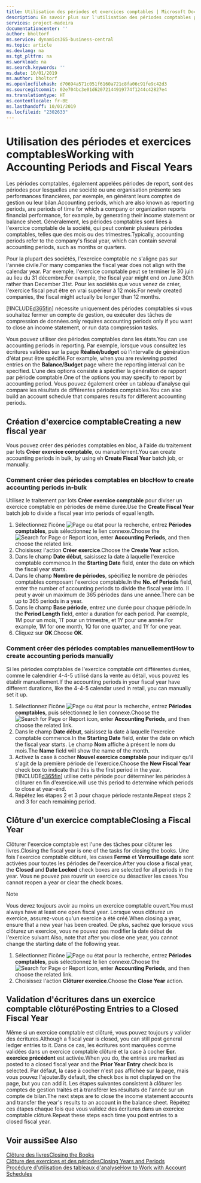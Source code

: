 ```yaml
---
title: Utilisation des périodes et exercices comptables | Microsoft Docs
description: En savoir plus sur l'utilisation des périodes comptables pour définir le moment où votre société fait état de ses performances financières.
services: project-madeira
documentationcenter: ''
author: bholtorf
ms.service: dynamics365-business-central
ms.topic: article
ms.devlang: na
ms.tgt_pltfrm: na
ms.workload: na
ms.search.keywords: ''
ms.date: 10/01/2019
ms.author: bholtorf
ms.openlocfilehash: d70694a571c051f6160a721c8fa06c91fe9c42d3
ms.sourcegitcommit: 02e704bc3e01d62072144919774f1244c42827e4
ms.translationtype: HT
ms.contentlocale: fr-BE
ms.lasthandoff: 10/01/2019
ms.locfileid: "2302633"
---
```

# <a name="working-with-accounting-periods-and-fiscal-years"></a><span data-ttu-id="e80c0-103">Utilisation des périodes et exercices comptables</span><span class="sxs-lookup"><span data-stu-id="e80c0-103">Working with Accounting Periods and Fiscal Years</span></span>
<span data-ttu-id="e80c0-104">Les périodes comptables, également appelées périodes de report, sont des périodes pour lesquelles une société ou une organisation présente ses performances financières, par exemple, en générant leurs comptes de gestion ou leur bilan.</span><span class="sxs-lookup"><span data-stu-id="e80c0-104">Accounting periods, which are also known as reporting periods, are periods of time for which a company or organization reports financial performance, for example, by generating their income statement or balance sheet.</span></span> <span data-ttu-id="e80c0-105">Généralement, les périodes comptables sont liées à l'exercice comptable de la société, qui peut contenir plusieurs périodes comptables, telles que des mois ou des trimestres.</span><span class="sxs-lookup"><span data-stu-id="e80c0-105">Typically, accounting periods refer to the company's fiscal year, which can contain several accounting periods, such as months or quarters.</span></span>

<span data-ttu-id="e80c0-106">Pour la plupart des sociétés, l'exercice comptable ne s'aligne pas sur l'année civile.</span><span class="sxs-lookup"><span data-stu-id="e80c0-106">For many companies the fiscal year does not align with the calendar year.</span></span> <span data-ttu-id="e80c0-107">Par exemple, l'exercice comptable peut se terminer le 30 juin au lieu du 31 décembre.</span><span class="sxs-lookup"><span data-stu-id="e80c0-107">For example, the fiscal year might end on June 30th rather than December 31st.</span></span> <span data-ttu-id="e80c0-108">Pour les sociétés que vous venez de créer, l'exercice fiscal peut être en vrai supérieur à 12 mois.</span><span class="sxs-lookup"><span data-stu-id="e80c0-108">For newly created companies, the fiscal might actually be longer than 12 months.</span></span> 

[!INCLUDE[d365fin](includes/d365fin_md.md)] <span data-ttu-id="e80c0-109">nécessite uniquement des périodes comptables si vous souhaitez fermer un compte de gestion, ou exécuter des tâches de compression de données.</span><span class="sxs-lookup"><span data-stu-id="e80c0-109">only requires accounting periods only if you want to close an income statement, or run data compression tasks.</span></span> 

<span data-ttu-id="e80c0-110">Vous pouvez utiliser des périodes comptables dans les états.</span><span class="sxs-lookup"><span data-stu-id="e80c0-110">You can use accounting periods in reporting.</span></span> <span data-ttu-id="e80c0-111">Par exemple, lorsque vous consultez les écritures validées sur la page **Réalisé/budget** où l'intervalle de génération d'état peut être spécifié.</span><span class="sxs-lookup"><span data-stu-id="e80c0-111">For example, when you are reviewing posted entries on the **Balance/Budget** page where the reporting interval can be specified.</span></span> <span data-ttu-id="e80c0-112">L'une des options consiste à spécifier la génération de rapport par période comptable.</span><span class="sxs-lookup"><span data-stu-id="e80c0-112">One of the options you may specify to report by accounting period.</span></span> <span data-ttu-id="e80c0-113">Vous pouvez également créer un tableau d'analyse qui compare les résultats de différentes périodes comptables.</span><span class="sxs-lookup"><span data-stu-id="e80c0-113">You can also build an account schedule that compares results for different accounting periods.</span></span>

## <a name="creating-a-new-fiscal-year"></a><span data-ttu-id="e80c0-114">Création d'exercice comptable</span><span class="sxs-lookup"><span data-stu-id="e80c0-114">Creating a new fiscal year</span></span>
<span data-ttu-id="e80c0-115">Vous pouvez créer des périodes comptables en bloc, à l'aide du traitement par lots **Créer exercice comptable**, ou manuellement.</span><span class="sxs-lookup"><span data-stu-id="e80c0-115">You can create accounting periods in bulk, by using eh **Create Fiscal Year** batch job, or manually.</span></span>

### <a name="how-to-create-accounting-periods-in-bulk"></a><span data-ttu-id="e80c0-116">Comment créer des périodes comptables en bloc</span><span class="sxs-lookup"><span data-stu-id="e80c0-116">How to create accounting periods in-bulk</span></span>
<span data-ttu-id="e80c0-117">Utilisez le traitement par lots **Créer exercice comptable** pour diviser un exercice comptable en périodes de même durée.</span><span class="sxs-lookup"><span data-stu-id="e80c0-117">Use the **Create Fiscal Year** batch job to divide a fiscal year into periods of equal length.</span></span>  

1. <span data-ttu-id="e80c0-118">Sélectionnez l'icône ![Page ou état pour la recherche](media/ui-search/search_small.png "icône Page ou état pour la recherche"), entrez **Périodes comptables**, puis sélectionnez le lien connexe.</span><span class="sxs-lookup"><span data-stu-id="e80c0-118">Choose the ![Search for Page or Report](media/ui-search/search_small.png "Search for Page or Report icon") icon, enter **Accounting Periods**, and then choose the related link.</span></span>  
2. <span data-ttu-id="e80c0-119">Choisissez l'action **Créer exercice**.</span><span class="sxs-lookup"><span data-stu-id="e80c0-119">Choose the **Create Year** action.</span></span>  <!--What about the Scheduling option? Should we mention that? There's also the Report Output Type field...-->
3. <span data-ttu-id="e80c0-120">Dans le champ **Date début**, saisissez la date à laquelle l'exercice comptable commence.</span><span class="sxs-lookup"><span data-stu-id="e80c0-120">In the **Starting Date** field, enter the date on which the fiscal year starts.</span></span>  
4. <span data-ttu-id="e80c0-121">Dans le champ **Nombre de périodes**, spécifiez le nombre de périodes comptables composant l'exercice comptable.</span><span class="sxs-lookup"><span data-stu-id="e80c0-121">In the **No. of Periods** field, enter the number of accounting periods to divide the fiscal year into.</span></span> <span data-ttu-id="e80c0-122">Il peut y avoir un maximum de 365 périodes dans une année.</span><span class="sxs-lookup"><span data-stu-id="e80c0-122">There can be up to 365 periods in a year.</span></span>  
5. <span data-ttu-id="e80c0-123">Dans le champ **Base période**, entrez une durée pour chaque période.</span><span class="sxs-lookup"><span data-stu-id="e80c0-123">In the **Period Length** field, enter a duration for each period.</span></span> <span data-ttu-id="e80c0-124">Par exemple, 1M pour un mois, 1T pour un trimestre, et 1Y pour une année.</span><span class="sxs-lookup"><span data-stu-id="e80c0-124">For example, 1M for one month, 1Q for one quarter, and 1Y for one year.</span></span>  
6. <span data-ttu-id="e80c0-125">Cliquez sur **OK**.</span><span class="sxs-lookup"><span data-stu-id="e80c0-125">Choose **OK**.</span></span>  

### <a name="how-to-create-accounting-periods-manually"></a><span data-ttu-id="e80c0-126">Comment créer des périodes comptables manuellement</span><span class="sxs-lookup"><span data-stu-id="e80c0-126">How to create accounting periods manually</span></span>
<span data-ttu-id="e80c0-127">Si les périodes comptables de l'exercice comptable ont différentes durées, comme le calendrier 4-4-5 utilisé dans la vente au détail, vous pouvez les établir manuellement.</span><span class="sxs-lookup"><span data-stu-id="e80c0-127">If the accounting periods in your fiscal year have different durations, like the 4-4-5 calendar used in retail, you can manually set it up.</span></span>  
  
1. <span data-ttu-id="e80c0-128">Sélectionnez l'icône ![Page ou état pour la recherche](media/ui-search/search_small.png "icône Page ou état pour la recherche"), entrez **Périodes comptables**, puis sélectionnez le lien connexe.</span><span class="sxs-lookup"><span data-stu-id="e80c0-128">Choose the ![Search for Page or Report](media/ui-search/search_small.png "Search for Page or Report icon") icon, enter **Accounting Periods**, and then choose the related link.</span></span>  
2. <span data-ttu-id="e80c0-129">Dans le champ **Date début**, saisissez la date à laquelle l'exercice comptable commence.</span><span class="sxs-lookup"><span data-stu-id="e80c0-129">In the **Starting Date** field, enter the date on which the fiscal year starts.</span></span> <span data-ttu-id="e80c0-130">Le champ **Nom** affiche à présent le nom du mois.</span><span class="sxs-lookup"><span data-stu-id="e80c0-130">The **Name** field will show the name of the month.</span></span>  
3. <span data-ttu-id="e80c0-131">Activez la case à cocher **Nouvel exercice comptable** pour indiquer qu'il s'agit de la première période de l'exercice.</span><span class="sxs-lookup"><span data-stu-id="e80c0-131">Choose the **New Fiscal Year** check box to indicate that this is the first period in the year.</span></span> [!INCLUDE[d365fin](includes/d365fin_md.md)] <span data-ttu-id="e80c0-132">utilise cette période pour déterminer les périodes à clôturer en fin d'exercice.</span><span class="sxs-lookup"><span data-stu-id="e80c0-132">will use this period to determine which periods to close at year-end.</span></span>
4. <span data-ttu-id="e80c0-133">Répétez les étapes 2 et 3 pour chaque période restante.</span><span class="sxs-lookup"><span data-stu-id="e80c0-133">Repeat steps 2 and 3 for each remaining period.</span></span>  

## <a name="closing-a-fiscal-year"></a><span data-ttu-id="e80c0-134">Clôture d'un exercice comptable</span><span class="sxs-lookup"><span data-stu-id="e80c0-134">Closing a Fiscal Year</span></span>
<span data-ttu-id="e80c0-135">Clôturer l'exercice comptable est l'une des tâches pour clôturer les livres.</span><span class="sxs-lookup"><span data-stu-id="e80c0-135">Closing the fiscal year is one of the tasks for closing the books.</span></span> <span data-ttu-id="e80c0-136">Une fois l'exercice comptable clôturé, les cases **Fermé** et **Verrouillage date** sont activées pour toutes les périodes de l'exercice.</span><span class="sxs-lookup"><span data-stu-id="e80c0-136">After you close a fiscal year, the **Closed** and **Date Locked** check boxes are selected for all periods in the year.</span></span> <span data-ttu-id="e80c0-137">Vous ne pouvez pas rouvrir un exercice ou désactiver les cases.</span><span class="sxs-lookup"><span data-stu-id="e80c0-137">You cannot reopen a year or clear the check boxes.</span></span>

> [!NOTE]  
>  <span data-ttu-id="e80c0-138">Vous devez toujours avoir au moins un exercice comptable ouvert.</span><span class="sxs-lookup"><span data-stu-id="e80c0-138">You must always have at least one open fiscal year.</span></span> <span data-ttu-id="e80c0-139">Lorsque vous clôturez un exercice, assurez-vous qu'un exercice a été créé.</span><span class="sxs-lookup"><span data-stu-id="e80c0-139">When closing a year, ensure that a new year has been created.</span></span> <span data-ttu-id="e80c0-140">De plus, sachez que lorsque vous clôturez un exercice, vous ne pouvez pas modifier la date début de l'exercice suivant.</span><span class="sxs-lookup"><span data-stu-id="e80c0-140">Also, note that after you close one year, you cannot change the starting date of the following year.</span></span>

1. <span data-ttu-id="e80c0-141">Sélectionnez l'icône ![Page ou état pour la recherche](media/ui-search/search_small.png "icône Page ou état pour la recherche"), entrez **Périodes comptables**, puis sélectionnez le lien connexe.</span><span class="sxs-lookup"><span data-stu-id="e80c0-141">Choose the ![Search for Page or Report](media/ui-search/search_small.png "Search for Page or Report icon") icon, enter **Accounting Periods**, and then choose the related link.</span></span>  
2. <span data-ttu-id="e80c0-142">Choisissez l'action **Clôturer exercice**.</span><span class="sxs-lookup"><span data-stu-id="e80c0-142">Choose the **Close Year** action.</span></span>  

## <a name="posting-entries-to-a-closed-fiscal-year"></a><span data-ttu-id="e80c0-143">Validation d'écritures dans un exercice comptable clôturé</span><span class="sxs-lookup"><span data-stu-id="e80c0-143">Posting Entries to a Closed Fiscal Year</span></span>
<span data-ttu-id="e80c0-144">Même si un exercice comptable est clôturé, vous pouvez toujours y valider des écritures.</span><span class="sxs-lookup"><span data-stu-id="e80c0-144">Although a fiscal year is closed, you can still post general ledger entries to it.</span></span> <span data-ttu-id="e80c0-145">Dans ce cas, les écritures sont marquées comme validées dans un exercice comptable clôturé et la case à cocher **Ecr. exercice précédent** est activée.</span><span class="sxs-lookup"><span data-stu-id="e80c0-145">When you do, the entries are marked as posted to a closed fiscal year and the **Prior Year Entry** check box is selected.</span></span> <span data-ttu-id="e80c0-146">Par défaut, la case à cocher n'est pas affichée sur la page, mais vous pouvez l'ajouter.</span><span class="sxs-lookup"><span data-stu-id="e80c0-146">By default, the check box is not displayed on the page, but you can add it.</span></span> <span data-ttu-id="e80c0-147">Les étapes suivantes consistent à clôturer les comptes de gestion traités et à transférer les résultats de l'année sur un compte de bilan.</span><span class="sxs-lookup"><span data-stu-id="e80c0-147">The next steps are to close the income statement accounts and transfer the year's results to an account in the balance sheet.</span></span> <span data-ttu-id="e80c0-148">Répétez ces étapes chaque fois que vous validez des écritures dans un exercice comptable clôturé.</span><span class="sxs-lookup"><span data-stu-id="e80c0-148">Repeat these steps each time you post entries to a closed fiscal year.</span></span>

## <a name="see-also"></a><span data-ttu-id="e80c0-149">Voir aussi</span><span class="sxs-lookup"><span data-stu-id="e80c0-149">See Also</span></span>
[<span data-ttu-id="e80c0-150">Clôture des livres</span><span class="sxs-lookup"><span data-stu-id="e80c0-150">Closing the Books</span></span>](year-close-books.md)  
[<span data-ttu-id="e80c0-151">Clôture des exercices et des périodes</span><span class="sxs-lookup"><span data-stu-id="e80c0-151">Closing Years and Periods</span></span>](year-close-years-periods.md)  
[<span data-ttu-id="e80c0-152">Procédure d'utilisation des tableaux d'analyse</span><span class="sxs-lookup"><span data-stu-id="e80c0-152">How to Work with Account Schedules</span></span>](bi-how-work-account-schedule.md)  
  





